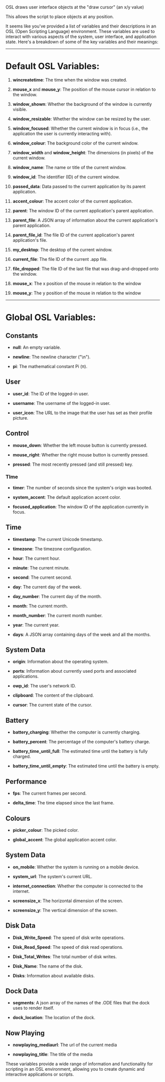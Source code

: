 OSL draws user interface objects at the "draw cursor" (an x/y value)

This allows the script to place objects at any position.

It seems like you've provided a list of variables and their descriptions in an OSL (Open Scripting Language) environment. These variables are used to interact with various aspects of the system, user interface, and application state. Here's a breakdown of some of the key variables and their meanings:

---

# Default OSL Variables:

1. **wincreatetime**: The time when the window was created.

2. **mouse_x** and **mouse_y**: The position of the mouse cursor in relation to the window.

3. **window_shown**: Whether the background of the window is currently visible.

4. **window_resizable**: Whether the window can be resized by the user.

5. **window_focused**: Whether the current window is in focus (i.e., the application the user is currently interacting with).

6. **window_colour**: The background color of the current window.

7. **window_width** and **window_height**: The dimensions (in pixels) of the current window.

8. **window_name**: The name or title of the current window.

9. **window_id**: The identifier (ID) of the current window.

10. **passed_data**: Data passed to the current application by its parent application.

11. **accent_colour**: The accent color of the current application.

12. **parent**: The window ID of the current application's parent application.

13. **parent_file**: A JSON array of information about the current application's parent application.

14. **parent_file_id**: The file ID of the current application's parent application's file.

15. **my_desktop**: The desktop of the current window.

16. **current_file**: The file ID of the current .app file.

17. **file_dropped**: The file ID of the last file that was drag-and-dropped onto the window.

18. **mouse_x**: The x position of the mouse in relation to the window

19. **mouse_y**: The y position of the mouse in relation to the window

---

# Global OSL Variables:

## Constants

- **null**: An empty variable.
  
- **newline**: The newline character ("\n").
  
- **pi**: The mathematical constant Pi (π).
  
## User

- **user_id**: The ID of the logged-in user.

- **username**: The username of the logged-in user.

- **user_icon**: The URL to the image that the user has set as their profile picture.

## Control

- **mouse_down**: Whether the left mouse button is currently pressed.

- **mouse_right**: Whether the right mouse button is currently pressed.

- **pressed**: The most recently pressed (and still pressed) key.

### TIme

- **timer**: The number of seconds since the system's origin was booted.

- **system_accent**: The default application accent color.

- **focused_application**: The window ID of the application currently in focus.

## Time

- **timestamp**: The current Unicode timestamp.

- **timezone**: The timezone configuration.

- **hour**: The current hour.

- **minute**: The current minute.

- **second**: The current second.

- **day**: The current day of the week.

- **day_number**: The current day of the month.

- **month**: The current month.

- **month_number**: The current month number.

- **year**: The current year.
  
- **days**: A JSON array containing days of the week and all the months.

## System Data

- **origin**: Information about the operating system.

- **ports**: Information about currently used ports and associated applications.
  
- **owp_id**: The user's network ID.

- **clipboard**: The content of the clipboard.

- **cursor**: The current state of the cursor.

## Battery

- **battery_charging**: Whether the computer is currently charging.

- **battery_percent**: The percentage of the computer's battery charge.

- **battery_time_until_full**: The estimated time until the battery is fully charged.

- **battery_time_until_empty**: The estimated time until the battery is empty.

## Performance

- **fps**: The current frames per second.

- **delta_time**: The time elapsed since the last frame.

## Colours

- **picker_colour**: The picked color.

- **global_accent**: The global application accent color.

## System Data

- **on_mobile**: Whether the system is running on a mobile device.

- **system_url**: The system's current URL.

- **internet_connection**: Whether the computer is connected to the internet.

- **screensize_x**: The horizontal dimension of the screen.

- **screensize_y**: The vertical dimension of the screen.

## Disk Data

- **Disk_Write_Speed**: The speed of disk write operations.

- **Disk_Read_Speed**: The speed of disk read operations.

- **Disk_Total_Writes**: The total number of disk writes.

- **Disk_Name**: The name of the disk.

- **Disks**: Information about available disks.

## Dock Data

- **segments**: A json array of the names of the .ODE files that the dock uses to render itself.

- **dock_location**: The location of the dock.

## Now Playing

- **nowplaying_mediaurl**: The url of the current media

- **nowplaying_title**: The title of the media

These variables provide a wide range of information and functionality for scripting in an OSL environment, allowing you to create dynamic and interactive applications or scripts.
